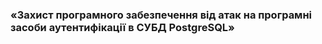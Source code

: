 ### «Захист програмного забезпечення від атак на програмні засоби аутентифікації в СУБД PostgreSQL»

